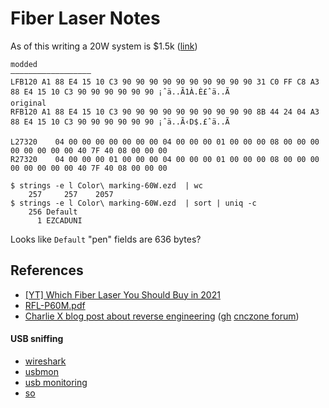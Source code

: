Fiber Laser Notes
===

As of this writing a 20W system is $1.5k ([link](https://www.aliexpress.com/item/1005002419218342.html))

```
modded
—————————————————–
LFB120 A1 88 E4 15 10 C3 90 90 90 90 90 90 90 90 90 90 31 C0 FF C8 A3 88 E4 15 10 C3 90 90 90 90 90 90 ¡ˆä..Ã1À.È£ˆä..Ã
original
RFB120 A1 88 E4 15 10 C3 90 90 90 90 90 90 90 90 90 90 8B 44 24 04 A3 88 E4 15 10 C3 90 90 90 90 90 90 ¡ˆä..Ã‹D$.£ˆä..Ã
```

```
L27320    04 00 00 00 00 00 00 00 04 00 00 00 01 00 00 00 08 00 00 00 00 00 00 00 00 40 7F 40 08 00 00 00
R27320    04 00 00 00 01 00 00 00 04 00 00 00 01 00 00 00 08 00 00 00 00 00 00 00 00 40 7F 40 08 00 00 00
```

```
$ strings -e l Color\ marking-60W.ezd  | wc
    257     257    2057
$ strings -e l Color\ marking-60W.ezd  | sort | uniq -c
    256 Default
      1 EZCADUNI
```

Looks like `Default` "pen" fields are 636 bytes?







References
---

* [\[YT\] Which Fiber Laser You Should Buy in 2021](https://www.youtube.com/watch?v=Y7tknUioLwY)
* [RFL-P60M.pdf](https://cdn.specpick.com/images/photonics/products/RFL-P60M.pdf)
* [Charlie X blog post about reverse engineering](https://charliex2.wordpress.com/2020/01/31/fibre-laser-arrives-let-the-games-begin/) ([gh](https://github.com/charlie-x/fibrelasertools) [cnczone forum](https://www.cnczone.com/forums/laser-control-software/397562-60w-mopa-ezcad2-2.html?s=925fc1c6787516359fe6cbe88b91cd63))

#### USB sniffing

* [wireshark](https://wiki.wireshark.org/CaptureSetup/USB)
* [usbmon](https://web.archive.org/web/20140503004846/http://biot.com/blog/usb-sniffing-on-linux)
* [usb monitoring](https://web.archive.org/web/20180106084840/http://tjworld.net/wiki/Linux/Ubuntu/USBmonitoring)
* [so](https://stackoverflow.com/questions/18137206/how-do-i-intercept-messages-from-a-usb-device-on-linux)
